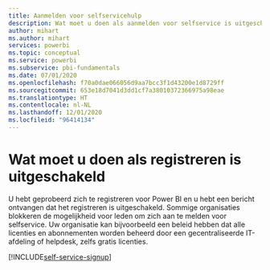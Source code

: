 ```yaml
---
title: Aanmelden voor selfservicehulp
description: Wat moet u doen als aanmelden voor selfservice is uitgeschakeld. U kan zich niet registreren voor de Power BI-service.
author: mihart
ms.author: mihart
services: powerbi
ms.topic: conceptual
ms.service: powerbi
ms.subservice: pbi-fundamentals
ms.date: 07/01/2020
ms.openlocfilehash: f70a0dae066056d9aa7bcc3f1d43200e1d8729ff
ms.sourcegitcommit: 653e18d7041d3dd1cf7a38010372366975a98eae
ms.translationtype: HT
ms.contentlocale: nl-NL
ms.lasthandoff: 12/01/2020
ms.locfileid: "96414134"
---
```

# <a name="what-to-do-if-sign-up-is-disabled"></a>Wat moet u doen als registreren is uitgeschakeld

U hebt geprobeerd zich te registreren voor Power BI en u hebt een bericht ontvangen dat het registreren is uitgeschakeld. Sommige organisaties blokkeren de mogelijkheid voor leden om zich aan te melden voor selfservice.  Uw organisatie kan bijvoorbeeld een beleid hebben dat alle licenties en abonnementen worden beheerd door een gecentraliseerde IT-afdeling of helpdesk, zelfs gratis licenties. 

[!INCLUDE[self-service-signup](../includes/self-service-signup-help.md)]